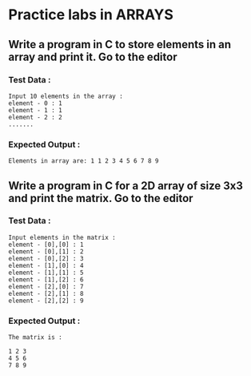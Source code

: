 # Practice labs in ARRAYS

## Write a program in C to store elements in an array and print it. Go to the editor
### Test Data : 
```
Input 10 elements in the array : 
element - 0 : 1 
element - 1 : 1 
element - 2 : 2 
.......
```
### Expected Output : 
```
Elements in array are: 1 1 2 3 4 5 6 7 8 9 
```

## Write a program in C for a 2D array of size 3x3 and print the matrix. Go to the editor
### Test Data : 
```
Input elements in the matrix : 
element - [0],[0] : 1 
element - [0],[1] : 2 
element - [0],[2] : 3 
element - [1],[0] : 4 
element - [1],[1] : 5 
element - [1],[2] : 6 
element - [2],[0] : 7 
element - [2],[1] : 8 
element - [2],[2] : 9 
```
### Expected Output : 
```
The matrix is : 

1 2 3 
4 5 6 
7 8 9 
```
